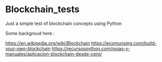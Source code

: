 # Blockchain_tests

Just a simple test of blockchain concepts using Python

Some backgroud here :

https://en.wikipedia.org/wiki/Blockchain
https://ecomunsing.com/build-your-own-blockchain
https://recursospython.com/guias-y-manuales/aplicacion-blockchain-desde-cero/
